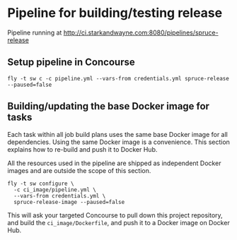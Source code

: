 Pipeline for building/testing release
=====================================

Pipeline running at http://ci.starkandwayne.com:8080/pipelines/spruce-release

Setup pipeline in Concourse
---------------------------

```
fly -t sw c -c pipeline.yml --vars-from credentials.yml spruce-release --paused=false
```

Building/updating the base Docker image for tasks
-------------------------------------------------

Each task within all job build plans uses the same base Docker image for all dependencies. Using the same Docker image is a convenience. This section explains how to re-build and push it to Docker Hub.

All the resources used in the pipeline are shipped as independent Docker images and are outside the scope of this section.

```
fly -t sw configure \
  -c ci_image/pipeline.yml \
  --vars-from credentials.yml \
  spruce-release-image --paused=false
```

This will ask your targeted Concourse to pull down this project repository, and build the `ci_image/Dockerfile`, and push it to a Docker image on Docker Hub.

